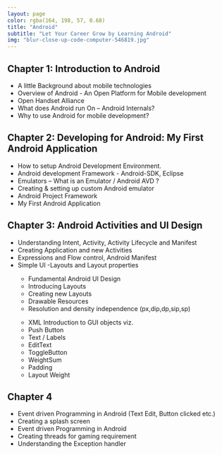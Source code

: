 ```yaml
---
layout: page
color: rgba(164, 198, 57, 0.68)
title: "Android"
subtitle: "Let Your Career Grow by Learning Android"
img: "blur-close-up-code-computer-546819.jpg"
---
```


## Chapter 1: Introduction to Android

<ul class="myList">
  <li>A little Background about mobile technologies</li>
  <li>Overview of Android - An Open Platform for Mobile development</li>
  <li>Open Handset Alliance</li>
  <li>What does Android run On – Android Internals?</li>
  <li>Why to use Android for mobile development?</li>
</ul>

## Chapter 2:  Developing for Android: My First Android Application

<ul class="myList">
  <li>How to setup Android Development Environment.</li>
  <li>Android development Framework - Android-SDK, Eclipse</li>
  <li>Emulators – What is an Emulator / Android AVD ?</li>
  <li>Creating & setting up custom Android emulator</li>
  <li>Android Project Framework</li>
  <li>My First Android Application</li>
</ul>

## Chapter 3: Android Activities and UI Design

<ul class="myList">
  <li>Understanding Intent, Activity, Activity Lifecycle and Manifest</li>
  <li>Creating Application and new Activities</li>
  <li>Expressions and Flow control, Android Manifest</li>
  <li>Simple UI -Layouts and Layout properties</li>
  <ul class="myList">
    <li>Fundamental Android UI Design</li>
    <li>Introducing Layouts</li>
    <li>Creating new Layouts</li>
    <li>Drawable Resources</li>
    <li>Resolution and density independence (px,dip,dp,sip,sp)</li>
  </ul>
  <ul class="myList">
    <li>XML Introduction to GUI objects viz.</li>
    <li>Push Button</li>
    <li>Text / Labels</li>
    <li>EditText</li>
    <li>ToggleButton</li>
    <li>WeightSum</li>
    <li>Padding</li>
    <li>Layout Weight</li>
  </ul>
</ul>

## Chapter 4

<ul class="myList">
  <li>Event driven Programming in Android (Text Edit, Button clicked etc.)</li>
  <li>Creating a splash screen</li>
  <li>Event driven Programming in Android</li>
  <li>Creating threads for gaming requirement</li>
  <li>Understanding the Exception handler</li>
</ul>
